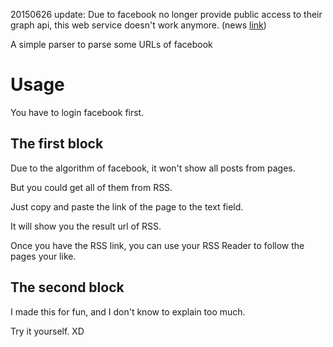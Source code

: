 20150626 update:
Due to facebook no longer provide public access to their graph api, this web service doesn't work anymore. (news [link](https://news.ycombinator.com/item?id=9748242))


A simple parser to parse some URLs of facebook

# Usage

You have to login facebook first.

## The first block

Due to the algorithm of facebook, it won't show all posts from pages.

But you could get all of them from RSS.

Just copy and paste the link of the page to the text field.

It will show you the result url of RSS.

Once you have the RSS link, you can use your RSS Reader to follow the pages your like.

## The second block

I made this for fun, and I don't know to explain too much.

Try it yourself. XD

